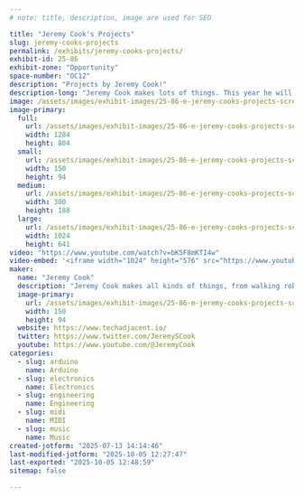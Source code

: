 ```yaml
---
# note: title, description, image are used for SEO

title: "Jeremy Cook's Projects"
slug: jeremy-cooks-projects
permalink: /exhibits/jeremy-cooks-projects/
exhibit-id: 25-86
exhibit-zone: "Opportunity"
space-number: "OC12"
description: "Projects by Jeremy Cook!"
description-long: "Jeremy Cook makes lots of things. This year he will be displaying one or more of his musical contraptions!"
image: /assets/images/exhibit-images/25-86-e-jeremy-cooks-projects-screenshot-2025-07-13-at-2-03-36-pm-6549-300x188.png
image-primary: 
  full:
    url: /assets/images/exhibit-images/25-86-e-jeremy-cooks-projects-screenshot-2025-07-13-at-2-03-36-pm-6549-full.png
    width: 1284
    height: 804
  small:
    url: /assets/images/exhibit-images/25-86-e-jeremy-cooks-projects-screenshot-2025-07-13-at-2-03-36-pm-6549-150x94.png
    width: 150
    height: 94
  medium:
    url: /assets/images/exhibit-images/25-86-e-jeremy-cooks-projects-screenshot-2025-07-13-at-2-03-36-pm-6549-300x188.png
    width: 300
    height: 188
  large:
    url: /assets/images/exhibit-images/25-86-e-jeremy-cooks-projects-screenshot-2025-07-13-at-2-03-36-pm-6549-1024x641.png
    width: 1024
    height: 641
video: "https://www.youtube.com/watch?v=bK5F8mKTI4w"
video-embed: '<iframe width="1024" height="576" src="https://www.youtube.com/embed/bK5F8mKTI4w?feature=oembed" frameborder="0" allow="accelerometer; autoplay; clipboard-write; encrypted-media; gyroscope; picture-in-picture; web-share" referrerpolicy="strict-origin-when-cross-origin" allowfullscreen title="Robotic Tongue Drum with Arduino Opta and MIDI"></iframe>'
maker: 
  name: "Jeremy Cook"
  description: "Jeremy Cook makes all kinds of things, from walking robots to musical instruments and more!"
  image-primary:
    url: /assets/images/exhibit-images/25-86-m-jeremy-cooks-projects-screenshot-2025-07-13-at-2-03-36-pm-150x94.png
    width: 150
    height: 94
  website: https://www.techadjacent.io/
  twitter: https://www.twitter.com/JeremySCook
  youtube: https://www.youtube.com/@JeremyCook
categories: 
  - slug: arduino
    name: Arduino
  - slug: electronics
    name: Electronics
  - slug: engineering
    name: Engineering
  - slug: midi
    name: MIDI
  - slug: music
    name: Music
created-jotform: "2025-07-13 14:14:46"
last-modified-jotform: "2025-10-05 12:27:47"
last-exported: "2025-10-05 12:48:59"
sitemap: false

---
```

